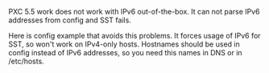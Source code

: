PXC 5.5 work does not work with IPv6 out-of-the-box. It can not parse IPv6 addresses from config and SST fails. 

Here is config example that avoids this problems. It forces usage of IPv6 for SST, so won't work on IPv4-only hosts. Hostnames should be used in config instead of IPv6 addresses, so you need this names in DNS or in /etc/hosts.
